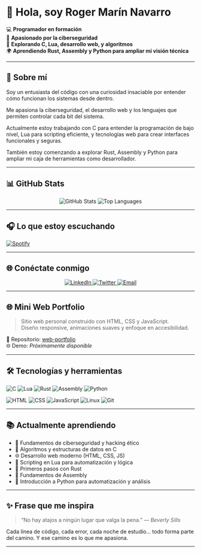 # 👋 Hola, soy Roger Marín Navarro

💻 **Programador en formación**  
🔐 **Apasionado por la ciberseguridad**  
🧠 **Explorando C, Lua, desarrollo web, y algoritmos**  
🌍 **Aprendiendo Rust, Assembly y Python para ampliar mi visión técnica**

---

## 🚀 Sobre mí

Soy un entusiasta del código con una curiosidad insaciable por entender cómo funcionan los sistemas desde dentro. 

Me apasiona la ciberseguridad, el desarrollo web y los lenguajes que permiten controlar cada bit del sistema.

Actualmente estoy trabajando con C para entender la programación de bajo nivel, Lua para scripting eficiente, y tecnologías web para crear interfaces funcionales y seguras. 

También estoy comenzando a explorar Rust, Assembly y Python para ampliar mi caja de herramientas como desarrollador.

---

## 📊 GitHub Stats

<div align="center">
  <img src="https://github-readme-stats.vercel.app/api?username=Itzskade&show_icons=true&theme=tokyonight" alt="GitHub Stats" />
  <img src="https://github-readme-stats.vercel.app/api/top-langs/?username=Itzskade&layout=compact&theme=tokyonight" alt="Top Languages" />
</div>

---

## 🎧 Lo que estoy escuchando

[![Spotify](https://novatorem.vercel.app/api/spotify)](https://open.spotify.com/playlist/0qNOq16dkRt6mAKFEW1Gkf?si=f58d770d35d248c9)

---

## 🌐 Conéctate conmigo

<div align="center">
  <a href="https://linkedin.com/in/TU_LINKEDIN">
    <img src="https://img.shields.io/badge/LinkedIn-blue?style=for-the-badge&logo=linkedin" alt="LinkedIn" />
  </a>
  <a href="https://twitter.com/TU_TWITTER">
    <img src="https://img.shields.io/badge/Twitter-black?style=for-the-badge&logo=twitter" alt="Twitter" />
  </a>
  <a href="mailto:TU_CORREO">
    <img src="https://img.shields.io/badge/Email-red?style=for-the-badge&logo=gmail" alt="Email" />
  </a>
</div>

---

## 🌐 Mini Web Portfolio

> Sitio web personal construido con HTML, CSS y JavaScript.  
> Diseño responsive, animaciones suaves y enfoque en accesibilidad.

📁 Repositorio: [web-portfolio](https://github.com/Itzskade/web-portfolio)  
🌐 Demo: *Próximamente disponible*

---

## 🛠️ Tecnologías y herramientas

![C](https://img.shields.io/badge/C-00599C?style=for-the-badge&logo=c&logoColor=white)
![Lua](https://img.shields.io/badge/Lua-2C2D72?style=for-the-badge&logo=lua&logoColor=white)
![Rust](https://img.shields.io/badge/Rust-000000?style=for-the-badge&logo=rust&logoColor=white)
![Assembly](https://img.shields.io/badge/Assembly-525252?style=for-the-badge&logo=gnusocial&logoColor=white)
![Python](https://img.shields.io/badge/Python-3776AB?style=for-the-badge&logo=python&logoColor=white)

![HTML](https://img.shields.io/badge/HTML5-E34F26?style=for-the-badge&logo=html5&logoColor=white)
![CSS](https://img.shields.io/badge/CSS3-1572B6?style=for-the-badge&logo=css3&logoColor=white)
![JavaScript](https://img.shields.io/badge/JavaScript-F7DF1E?style=for-the-badge&logo=javascript&logoColor=black)
![Linux](https://img.shields.io/badge/Linux-FCC624?style=for-the-badge&logo=linux&logoColor=black)
![Git](https://img.shields.io/badge/Git-F05032?style=for-the-badge&logo=git&logoColor=white)

---

## 📚 Actualmente aprendiendo

- 🔐 Fundamentos de ciberseguridad y hacking ético
- 🧠 Algoritmos y estructuras de datos en C
- 🌐 Desarrollo web moderno (HTML, CSS, JS)
- 🧪 Scripting en Lua para automatización y lógica
- 🦀 Primeros pasos con Rust
- 🧬 Fundamentos de Assembly
- 🐍 Introducción a Python para automatización y análisis

---

## ✨ Frase que me inspira

> “No hay atajos a ningún lugar que valga la pena.” — *Beverly Sills*

Cada línea de código, cada error, cada noche de estudio… todo forma parte del camino. Y ese camino es lo que me apasiona.

---

